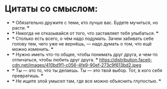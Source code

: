 # Цитаты со смыслом:
* ❝ Обязательно дружите с теми, кто лучше вас. Будете мучиться, но расти. ❞
* ❝ Никогда не отказывайся от того, что заставляет тебя улыбаться. ❞
* ❝ Столько есть всего, о чём надо подумать. Зачем забивать себе голову тем, чего уже не вернёшь, — надо думать о том, что ещё можно изменить. ❞
* ❝ Нужно иметь что-то общее, чтобы понимать друг друга, и чем-то отличаться, чтобы любить друг друга. ❞ 
https://distribution.faceit-cdn.net/images/410bd1f1-c056-4fe9-90ef-273c9f613bd2.jpeg
* ❝ Ты — это то, что ты делаешь. Ты — это твой выбор. Тот, в кого себя превратишь. ❞ 
* ❝ Не ищите злой умысел там, где все можно объяснить глупостью. ❞ 


